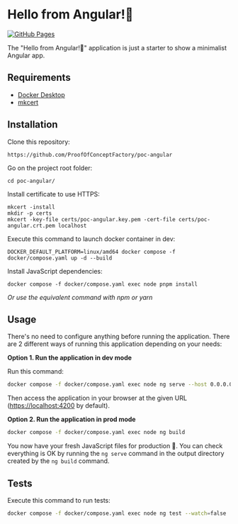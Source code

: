 Hello from Angular!👋
========================

[![GitHub Pages](https://github.com/ProofOfConceptFactory/poc-angular/actions/workflows/github-pages.yaml/badge.svg)](https://github.com/ProofOfConceptFactory/poc-angular/actions/workflows/github-pages.yaml)

The "Hello from Angular!👋" application is just a starter to show a minimalist Angular app.

Requirements
------------

* [Docker Desktop][1]
* [mkcert][2]

Installation
------------

Clone this repository:

```console
https://github.com/ProofOfConceptFactory/poc-angular
```

Go on the project root folder:

```console
cd poc-angular/
```

Install certificate to use HTTPS:

```console
mkcert -install
mkdir -p certs
mkcert -key-file certs/poc-angular.key.pem -cert-file certs/poc-angular.crt.pem localhost
```

Execute this command to launch docker container in dev:

```console
DOCKER_DEFAULT_PLATFORM=linux/amd64 docker compose -f docker/compose.yaml up -d --build
```

Install JavaScript dependencies:

```console
docker compose -f docker/compose.yaml exec node pnpm install
```


_Or use the equivalent command with npm or yarn_

Usage
-----

There's no need to configure anything before running the application. There are
2 different ways of running this application depending on your needs:

**Option 1. Run the application in dev mode**

Run this command:

```bash
docker compose -f docker/compose.yaml exec node ng serve --host 0.0.0.0 --ssl true --ssl-key "certs/poc-angular.key.pem" --ssl-cert "certs/poc-angular.crt.pem"
```

Then access the application in your browser at the given URL (<https://localhost:4200> by default).

**Option 2. Run the application in prod mode**

```bash
docker compose -f docker/compose.yaml exec node ng build
```
You now have your fresh JavaScript files for production 🚀.
You can check everything is OK by running the `ng serve` command in the output directory created by the `ng build` command.

Tests
-----

Execute this command to run tests:

```bash
docker compose -f docker/compose.yaml exec node ng test --watch=false
```

[1]: https://www.docker.com/products/docker-desktop/
[2]: https://github.com/FiloSottile/mkcert
